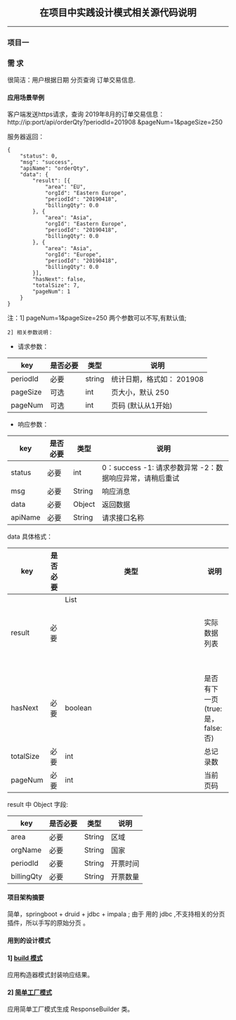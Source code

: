 ## <center>在项目中实践设计模式相关源代码说明</center>
---


### 项目一

### 需 求

很简洁：用户根据日期 分页查询 订单交易信息.

#### 应用场景举例

客户端发送https请求，查询 2019年8月的订单交易信息：http://ip:port/api/orderQty?periodId=201908 &pageNum=1&pageSize=250 

服务器返回：

```
{
	"status": 0,
	"msg": "success",
	"apiName": "orderQty",
	"data": {
		"result": [{
			"area": "EU",
			"orgId": "Eastern Europe",
			"periodId": "20190418",
			"billingQty": 0.0
		}, {
			"area": "Asia",
			"orgId": "Eastern Europe",
			"periodId": "20190418",
			"billingQty": 0.0
		}, {
			"area": "Asia",
			"orgId": "Europe",
			"periodId": "20190418",
			"billingQty": 0.0
		}],
		"hasNext": false,
		"totalSize": 7,
		"pageNum": 1
	}
} 

```
注：1] pageNum=1&pageSize=250 两个参数可以不写,有默认值; 

    2] 相关参数说明：

- 请求参数： 

| key | 是否必要 | 类型 | 说明 |
| ------ | ------ | ------ | ------ |
| periodId | 必要 | string | 统计日期，格式如： 201908 |
| pageSize | 可选 | int | 页大小，默认 250 |
| pageNum | 可选 | int | 页码 (默认从1开始) |

- 响应参数：

| key | 是否必要 | 类型 | 说明 |
| ------ | ------ | ------ | ------ |
| status | 必要 | int | 0：success    -1: 请求参数异常 -2：数据响应异常，请稍后重试 |
| msg | 必要 | String | 响应消息 |
| data | 必要 | Object | 返回数据 |
| apiName | 必要 | String | 请求接口名称 |

data 具体格式：

| key | 是否必要 | 类型 | 说明 |
| ------ | ------ | ------ | ------ |
| result | 必要 | List<Object> | 实际数据列表 |
| hasNext | 必要 | boolean | 是否有下一页(true: 是， false: 否) |
| totalSize | 必要 | int | 总记录数 |
| pageNum | 必要 | int | 当前页码 |

result 中 Object 字段:

| key | 是否必要 | 类型 | 说明 |
| ------ | ------ | ------ | ------ |
| area | 必要 | String | 区域 |
| orgName | 必要 | String | 国家 |
| periodId | 必要 | String | 开票时间 |
| billingQty | 必要 | String | 开票数量 |
	

#### 项目架构摘要

简单，springboot + druid + jdbc + impala ; 由于 用的 jdbc ,不支持相关的分页插件，所以手写的原始分页 。 
 
#### 用到的设计模式

#### 1] [build 模式](https://blog.csdn.net/pengych_321/article/details/100175152) 

应用构造器模式封装响应结果。

#### 2] [简单工厂模式](https://blog.csdn.net/pengych_321/article/details/100175152)

应用简单工厂模式生成 ResponseBuilder 类。

